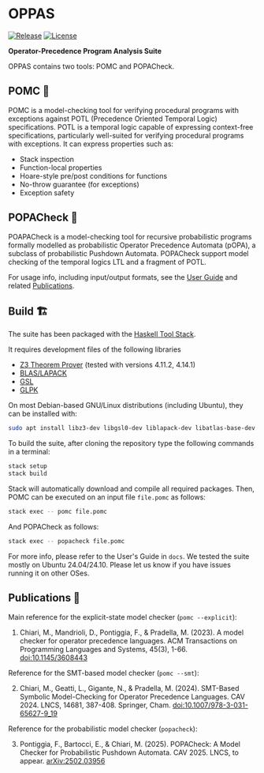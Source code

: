 # OPPAS
[![Release](https://img.shields.io/github/v/release/michiari/POMC?include_prereleases)](https://github.com/michiari/POMC/releases)
[![License](https://img.shields.io/github/license/michiari/POMC)](COPYING.md)

**Operator-Precedence Program Analysis Suite**

OPPAS contains two tools: POMC and POPACheck.


## POMC 🔎

POMC is a model-checking tool for verifying procedural programs with exceptions against POTL (Precedence Oriented Temporal Logic) specifications.
POTL is a temporal logic capable of expressing context-free specifications, particularly well-suited for verifying procedural programs with exceptions.
It can express properties such as:
- Stack inspection
- Function-local properties
- Hoare-style pre/post conditions for functions
- No-throw guarantee (for exceptions)
- Exception safety


## POPACheck 🎲

POAPACheck is a model-checking tool for recursive probabilistic programs formally modelled as probabilistic Operator Precedence Automata (pOPA), a subclass of probabilistic Pushdown Automata.
POPACheck support model checking of the temporal logics LTL and a fragment of POTL.


For usage info, including input/output formats, see the [User Guide](docs/guide.pdf) and related [Publications](#publications).


## Build 🏗️

The suite has been packaged with the [Haskell Tool Stack](https://www.haskellstack.org/).

It requires development files of the following libraries
- [Z3 Theorem Prover](https://github.com/Z3Prover/z3) (tested with versions 4.11.2, 4.14.1)
- [BLAS/LAPACK](https://www.netlib.org/lapack/)
- [GSL](https://www.gnu.org/software/gsl/)
- [GLPK](https://www.gnu.org/software/glpk/)

On most Debian-based GNU/Linux distributions (including Ubuntu), they can be installed with:
```sh
sudo apt install libz3-dev libgsl0-dev liblapack-dev libatlas-base-dev
```

To build the suite, after cloning the repository type the following commands in a terminal:
```sh
stack setup
stack build
```
Stack will automatically download and compile all required packages.
Then, POMC can be executed on an input file `file.pomc` as follows:
```sh
stack exec -- pomc file.pomc
```

And POPACheck as follows:
```sh
stack exec -- popacheck file.pomc
```

For more info, please refer to the User's Guide in `docs`.
We tested the suite mostly on Ubuntu 24.04/24.10.
Please let us know if you have issues running it on other OSes.


## Publications 📖

Main reference for the explicit-state model checker (`pomc --explicit`):

1. Chiari, M., Mandrioli, D., Pontiggia, F., & Pradella, M. (2023). A model checker for operator precedence languages. ACM Transactions on Programming Languages and Systems, 45(3), 1-66. [doi:10.1145/3608443](https://doi.org/10.1145/3608443)

Reference for the SMT-based model checker (`pomc --smt`):

2. Chiari, M., Geatti, L., Gigante, N., & Pradella, M. (2024). SMT-Based Symbolic Model-Checking for Operator Precedence Languages. CAV 2024. LNCS, 14681, 387-408. Springer, Cham. [doi:10.1007/978-3-031-65627-9_19](https://doi.org/10.1007/978-3-031-65627-9_19)

Reference for the probabilistic model checker (`popacheck`):

3. Pontiggia, F., Bartocci, E., & Chiari, M. (2025). POPACheck: A Model Checker for Probabilistic Pushdown Automata. CAV 2025. LNCS, to appear. [arXiv:2502.03956](https://doi.org/10.48550/arXiv.2502.03956)

